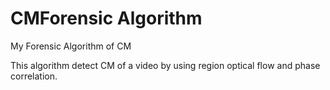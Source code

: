 # CMForensic Algorithm
My Forensic Algorithm of CM

This algorithm detect CM of a video by using region optical flow and phase correlation.
